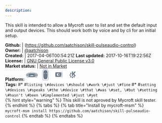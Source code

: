 ```yaml
---
description: 
---
```

This skill is intended to allow a Mycroft user to list and set the default input and output devices. This should work both by voice and by cli for an initial setup.

**Github:** | (https://github.com/aatchison/skill-pulseaudio-control)  
**Owner:** | [@aatchison](https://github.com/aatchison)  
**Created:** | 2017-04-06T00:54:21Z  **Last updated:** 2017-10-16T19:22:56Z  
**License:** | [GNU General Public License v3.0](https://api.github.com/licenses/gpl-3.0)  
**Market status:** | [Not in Market](https://market.mycroft.ai/skill/)  
**Platform:**   ![](.gitbook/assets/mark-1-icon.png)  ![](.gitbook/assets/mark-2-icon.png)  ![](.gitbook/assets/picroft-icon.png)  ![](.gitbook/assets/kde.png)   
**Tags:** \#* \#`listing \#devices \#should \#work \#just \#fine` \#* \#`setting \#devices \#speaks \#the \#device \#that \#was \#set, \#but \#setting \#hasn't \#been \#implemented \#just \#yet`   
{% hint style="warning" %}
This skill is not aproved by Mycroft skill tester.
{% endhint %}
  {% tabs %}
{% tab title="Install by mycroft-msm" %}
``` mycroft-msm install https://github.com/aatchison/skill-pulseaudio-control```
{% endtab %}
  {% endtabs %}
  